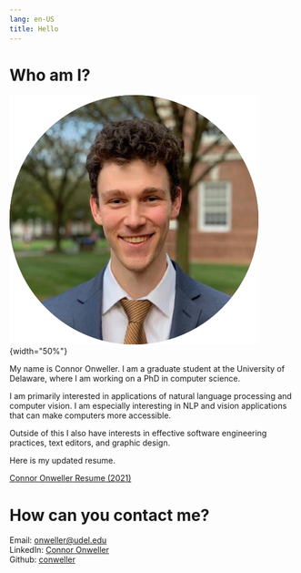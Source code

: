 ```yaml
---
lang: en-US
title: Hello
---
```


# Who am I?

![This is me](assets/images/headshot.png){width="50%"}

My name is Connor Onweller.  I am a graduate student at the University
of Delaware, where I am working on a PhD in computer science.

I am primarily interested in applications of natural language processing
and computer vision. I am especially interesting in NLP and vision
applications that can make computers more accessible.

Outside of this I also have interests in effective software engineering
practices, text editors, and graphic design.

Here is my updated resume.

[Connor Onweller Resume (2021)](assets/Connor-Onweller-Resume.pdf)

# How can you contact me?

Email: <onweller@udel.edu>\
LinkedIn: [Connor
Onweller](https://www.linkedin.com/in/connor-onweller/)\
Github: [conweller](https://github.com/conweller)
